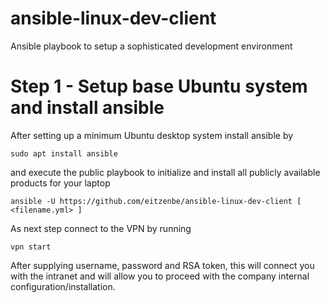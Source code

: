 # ansible-linux-dev-client
Ansible playbook to setup a sophisticated development environment


# Step 1 - Setup base Ubuntu system and install ansible

After setting up a minimum Ubuntu desktop system install ansible by

```
sudo apt install ansible
```

and execute the public playbook to initialize and install all publicly available products for your laptop

```
ansible -U https://github.com/eitzenbe/ansible-linux-dev-client [ <filename.yml> ]
```

As next step connect to the VPN by running 

```
vpn start
```

After supplying username, password and RSA token, this will connect you with the intranet and will allow you to proceed with the company internal configuration/installation.
